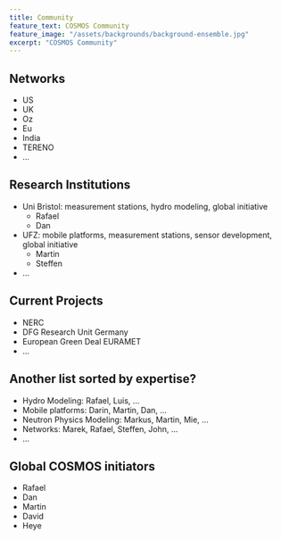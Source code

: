 ```yaml
---
title: Community
feature_text: COSMOS Community
feature_image: "/assets/backgrounds/background-ensemble.jpg"
excerpt: "COSMOS Community"
---
```


## Networks

- US
- UK
- Oz
- Eu
- India
- TERENO
- ...

## Research Institutions

- Uni Bristol: measurement stations, hydro modeling, global initiative
  - Rafael
  - Dan
- UFZ: mobile platforms, measurement stations, sensor development, global initiative
  - Martin
  - Steffen
- ...

## Current Projects

- NERC
- DFG Research Unit Germany
- European Green Deal EURAMET
- ...

## Another list sorted by expertise?

- Hydro Modeling: Rafael, Luis, ...
- Mobile platforms: Darin, Martin, Dan, ...
- Neutron Physics Modeling: Markus, Martin, Mie, ...
- Networks: Marek, Rafael, Steffen, John, ...
- ...

## Global COSMOS initiators

- Rafael
- Dan
- Martin
- David
- Heye
